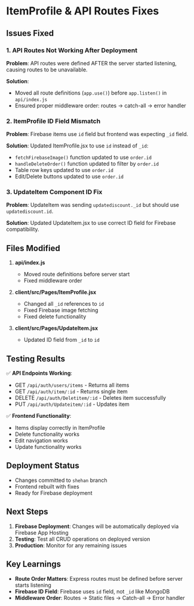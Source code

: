 # ItemProfile & API Routes Fixes

## Issues Fixed

### 1. **API Routes Not Working After Deployment**
**Problem**: API routes were defined AFTER the server started listening, causing routes to be unavailable.

**Solution**: 
- Moved all route definitions (`app.use()`) before `app.listen()` in `api/index.js`
- Ensured proper middleware order: routes → catch-all → error handler

### 2. **ItemProfile ID Field Mismatch**
**Problem**: Firebase items use `id` field but frontend was expecting `_id` field.

**Solution**: Updated ItemProfile.jsx to use `id` instead of `_id`:
- `fetchFirebaseImage()` function updated to use `order.id`
- `handleDeleteOrder()` function updated to filter by `order.id`
- Table row keys updated to use `order.id`
- Edit/Delete buttons updated to use `order.id`

### 3. **UpdateItem Component ID Fix**
**Problem**: UpdateItem was sending `updatediscount._id` but should use `updatediscount.id`.

**Solution**: Updated UpdateItem.jsx to use correct ID field for Firebase compatibility.

## Files Modified

1. **api/index.js**
   - Moved route definitions before server start
   - Fixed middleware order

2. **client/src/Pages/ItemProfile.jsx**
   - Changed all `_id` references to `id`
   - Fixed Firebase image fetching
   - Fixed delete functionality

3. **client/src/Pages/UpdateItem.jsx**
   - Updated ID field from `_id` to `id`

## Testing Results

✅ **API Endpoints Working**:
- GET `/api/auth/users/items` - Returns all items
- GET `/api/auth/item/:id` - Returns single item
- DELETE `/api/auth/Deletitem/:id` - Deletes item successfully
- PUT `/api/auth/Updateitem/:id` - Updates item

✅ **Frontend Functionality**:
- Items display correctly in ItemProfile
- Delete functionality works
- Edit navigation works
- Update functionality works

## Deployment Status

- Changes committed to `shehan` branch
- Frontend rebuilt with fixes
- Ready for Firebase deployment

## Next Steps

1. **Firebase Deployment**: Changes will be automatically deployed via Firebase App Hosting
2. **Testing**: Test all CRUD operations on deployed version
3. **Production**: Monitor for any remaining issues

## Key Learnings

- **Route Order Matters**: Express routes must be defined before server starts listening
- **Firebase ID Field**: Firebase uses `id` field, not `_id` like MongoDB
- **Middleware Order**: Routes → Static files → Catch-all → Error handler
